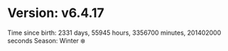 # Version: v6.4.17
Time since birth: 2331 days, 55945 hours, 3356700 minutes, 201402000 seconds
Season: Winter ❄️
